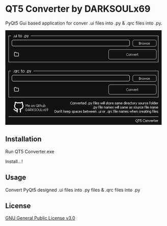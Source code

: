 # QT5 Converter by DARKSOULx69


PyQt5 Gui based application for conver .ui files into .py & .qrc files into .py.

![Alt text](ui.png?raw=true "Title")

## Installation

Run QT5 Converter.exe

Install...!

## Usage

Convert PyQt5 designed .ui files into .py files & .qrc files into .py

## License
[GNU General Public License v3.0](https://github.com/DARKSOULx69/DARKSOULx69-QT5Converter/blob/main/LICENSE)
